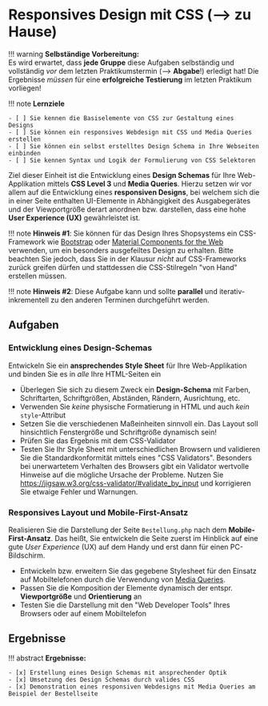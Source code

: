 # Responsives Design mit CSS (--> zu Hause)

!!! warning
    **Selbständige Vorbereitung:**     
    Es wird erwartet, dass **jede Gruppe** diese Aufgaben selbständig und vollständig *vor* dem letzten Praktikumstermin (--> **Abgabe**!) erledigt hat!
    Die Ergebnisse *müssen* für eine **erfolgreiche Testierung** im letzten Praktikum vorliegen!


!!! note
    **Lernziele**

    - [ ] Sie kennen die Basiselemente von CSS zur Gestaltung eines Designs  
    - [ ] Sie können ein responsives Webdesign mit CSS und Media Queries erstellen
    - [ ] Sie können ein selbst erstelltes Design Schema in Ihre Webseiten einbinden 
    - [ ] Sie kennen Syntax und Logik der Formulierung von CSS Selektoren

Ziel dieser Einheit ist die Entwicklung eines **Design Schemas** für Ihre Web-Applikation mittels **CSS Level 3** und **Media Queries**. Hierzu setzen wir vor allem auf die Entwicklung eines **responsiven Designs**, bei welchem sich die in einer Seite enthalten UI-Elemente in Abhängigkeit des Ausgabegerätes und der Viewportgröße derart anordnen bzw. darstellen, dass eine hohe **User Experience (UX)** gewährleistet ist. 

!!! note
    **Hinweis #1**: Sie können für das Design Ihres Shopsystems ein CSS-Framework wie [Bootstrap](https://getbootstrap.com/) oder [Material Components for the Web](https://material.io/develop/web/) verwenden, um ein besonders ausgefeiltes Design zu erhalten. Bitte beachten Sie jedoch, dass Sie in der Klausur *nicht* auf CSS-Frameworks zurück greifen dürfen und stattdessen die CSS-Stilregeln "von Hand" erstellen müssen.


!!! note
    **Hinweis #2**: Diese Aufgabe kann und sollte **parallel** und iterativ-inkrementell zu den anderen Terminen durchgeführt werden. 



## Aufgaben

### Entwicklung eines Design-Schemas
Entwickeln Sie ein **ansprechendes Style Sheet** für Ihre Web-Applikation und binden Sie es in *alle* Ihre HTML-Seiten ein    

 - Überlegen Sie sich zu diesem Zweck ein **Design-Schema** mit Farben, Schriftarten, Schriftgrößen, Abständen, Rändern, Ausrichtung, etc.
 - Verwenden Sie *keine* physische Formatierung in HTML und auch *kein* `style`-Attribut
 - Setzen Sie die verschiedenen Maßeinheiten sinnvoll ein. Das Layout soll hinsichtlich Fenstergröße und Schriftgröße dynamisch sein!
 - Prüfen Sie das Ergebnis mit dem CSS-Validator
 - Testen Sie Ihr Style Sheet mit unterschiedlichen Browsern und validieren Sie die Standardkonformität mittels eines "CSS Validators". Besonders bei unerwartetem Verhalten des Browsers gibt ein Validator wertvolle Hinweise auf die mögliche Ursache der Probleme.
Nutzen Sie <https://jigsaw.w3.org/css-validator/#validate_by_input> und korrigieren Sie etwaige Fehler und Warnungen.

### Responsives Layout und Mobile-First-Ansatz

Realisieren Sie die Darstellung der Seite `Bestellung.php` nach dem **Mobile-First-Ansatz**. Das heißt, Sie entwickeln die Seite zuerst im Hinblick auf eine gute *User Experience* (UX) auf dem Handy und erst dann für einen PC-Bildschirm.

 - Entwickeln bzw. erweitern Sie das gegebene Stylesheet für den Einsatz auf Mobiltelefonen durch die Verwendung von [Media Queries](https://developer.mozilla.org/de/docs/Web/CSS/Media_Queries/Using_media_queries).
 - Passen Sie die Komposition der Elemente dynamisch der entspr. **Viewportgröße** und **Orientierung** an
 - Testen Sie die Darstellung mit den "Web Developer Tools" Ihres Browsers oder auf einem Mobiltelefon

## Ergebnisse

!!! abstract
    __Ergebnisse:__

    - [x] Erstellung eines Design Schemas mit ansprechender Optik
    - [x] Umsetzung des Design Schemas durch valides CSS
    - [x] Demonstration eines responsiven Webdesigns mit Media Queries am Beispiel der Bestellseite


